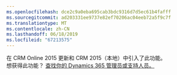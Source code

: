 ```yaml
---
ms.openlocfilehash: dce2c9a0eba695cab3bdc9316d7d5ec61b4fafff
ms.sourcegitcommit: ad203331ee9737e82ef70206ac04eeb72a5f9c7f
ms.translationtype: MT
ms.contentlocale: zh-CN
ms.lasthandoff: 06/18/2019
ms.locfileid: "67213575"
---
```

在 CRM Online 2015 更新和 CRM 2015（本地）中引入了此功能。   
 想获得此功能？ [查找你的 Dynamics 365 管理员或支持人员。](../basics/find-administrator-support.md)